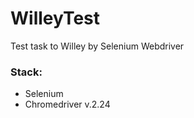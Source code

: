 # WilleyTest
Test task to Willey by Selenium Webdriver

### Stack:
* Selenium
* Chromedriver v.2.24

